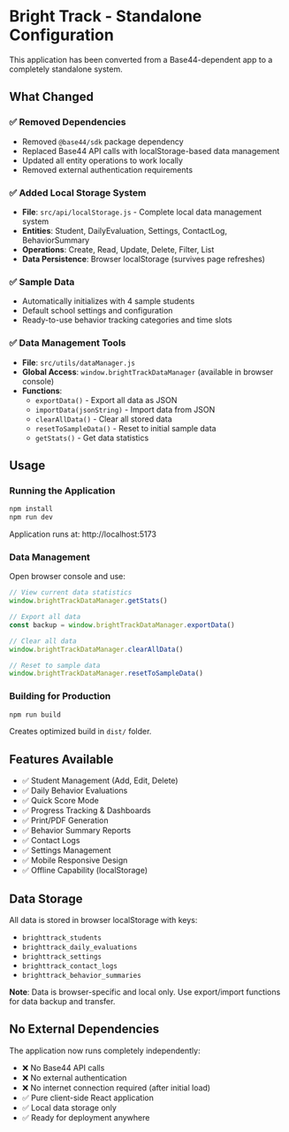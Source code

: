 # Bright Track - Standalone Configuration

This application has been converted from a Base44-dependent app to a completely standalone system.

## What Changed

### ✅ Removed Dependencies
- Removed `@base44/sdk` package dependency
- Replaced Base44 API calls with localStorage-based data management
- Updated all entity operations to work locally
- Removed external authentication requirements

### ✅ Added Local Storage System
- **File**: `src/api/localStorage.js` - Complete local data management system
- **Entities**: Student, DailyEvaluation, Settings, ContactLog, BehaviorSummary
- **Operations**: Create, Read, Update, Delete, Filter, List
- **Data Persistence**: Browser localStorage (survives page refreshes)

### ✅ Sample Data
- Automatically initializes with 4 sample students
- Default school settings and configuration
- Ready-to-use behavior tracking categories and time slots

### ✅ Data Management Tools
- **File**: `src/utils/dataManager.js`
- **Global Access**: `window.brightTrackDataManager` (available in browser console)
- **Functions**:
  - `exportData()` - Export all data as JSON
  - `importData(jsonString)` - Import data from JSON
  - `clearAllData()` - Clear all stored data
  - `resetToSampleData()` - Reset to initial sample data
  - `getStats()` - Get data statistics

## Usage

### Running the Application
```bash
npm install
npm run dev
```
Application runs at: http://localhost:5173

### Data Management
Open browser console and use:
```javascript
// View current data statistics
window.brightTrackDataManager.getStats()

// Export all data
const backup = window.brightTrackDataManager.exportData()

// Clear all data
window.brightTrackDataManager.clearAllData()

// Reset to sample data
window.brightTrackDataManager.resetToSampleData()
```

### Building for Production
```bash
npm run build
```
Creates optimized build in `dist/` folder.

## Features Available

- ✅ Student Management (Add, Edit, Delete)
- ✅ Daily Behavior Evaluations
- ✅ Quick Score Mode
- ✅ Progress Tracking & Dashboards
- ✅ Print/PDF Generation
- ✅ Behavior Summary Reports
- ✅ Contact Logs
- ✅ Settings Management
- ✅ Mobile Responsive Design
- ✅ Offline Capability (localStorage)

## Data Storage

All data is stored in browser localStorage with keys:
- `brighttrack_students`
- `brighttrack_daily_evaluations`
- `brighttrack_settings`
- `brighttrack_contact_logs`
- `brighttrack_behavior_summaries`

**Note**: Data is browser-specific and local only. Use export/import functions for data backup and transfer.

## No External Dependencies

The application now runs completely independently:
- ❌ No Base44 API calls
- ❌ No external authentication
- ❌ No internet connection required (after initial load)
- ✅ Pure client-side React application
- ✅ Local data storage only
- ✅ Ready for deployment anywhere